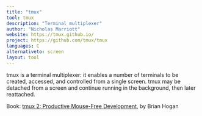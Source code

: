 ```yaml
---
title: "tmux"
tool: tmux
description: "Terminal multiplexer"
author: "Nicholas Marriott"
website: https://tmux.github.io/
project: https://github.com/tmux/tmux
languages: C
alternativeto: screen
layout: tool
---
```


tmux is a terminal multiplexer: it enables a number of terminals to be
created, accessed, and controlled from a single screen. tmux may be
detached from a screen and continue running in the background, then later
reattached.

Book: [tmux 2: Productive Mouse-Free Development](https://pragprog.com/book/bhtmux2/tmux-2), by Brian Hogan
